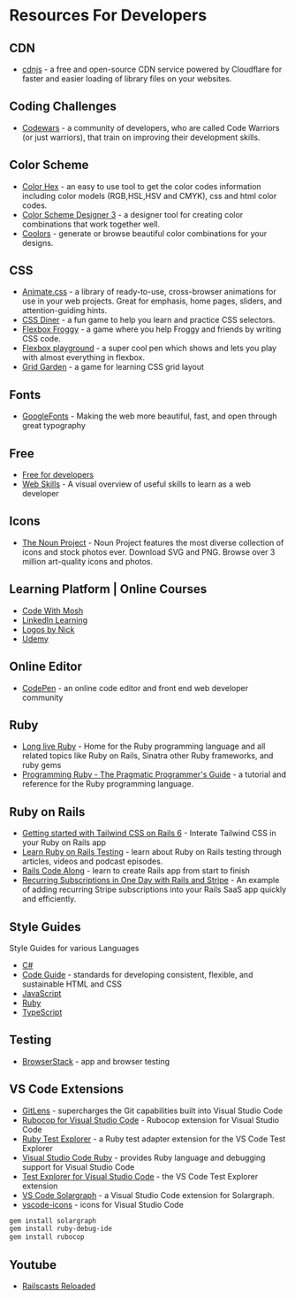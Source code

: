 # Resources For Developers
## CDN
* [cdnjs](https://cdnjs.com/) - a free and open-source CDN service powered by Cloudflare for faster and easier loading of library files on your websites.

## Coding Challenges
* [Codewars](https://www.codewars.com/) - a community of developers, who are called Code Warriors (or just warriors), that train on improving their development skills.

## Color Scheme
* [Color Hex](https://www.color-hex.com/) - an easy to use tool to get the color codes information including color models (RGB,HSL,HSV and CMYK), css and html color codes.
* [Color Scheme Designer 3](https://colorschemedesigner.com/csd-3.5/) - a designer tool for creating color combinations that work together well.
* [Coolors](https://coolors.co/) - generate or browse beautiful color combinations for your designs.

## CSS
* [Animate.css](https://animate.style/) - a library of ready-to-use, cross-browser animations for use in your web projects. Great for emphasis, home pages, sliders, and attention-guiding hints.
* [CSS Diner](https://flukeout.github.io/) - a fun game to help you learn and practice CSS selectors.
* [Flexbox Froggy](https://flexboxfroggy.com/) - a game where you help Froggy and friends by writing CSS code.
* [Flexbox playground](https://codepen.io/enxaneta/full/adLPwv/) - a super cool pen which shows and lets you play with almost everything in flexbox.
* [Grid Garden](https://cssgridgarden.com/) - a game for learning CSS grid layout

## Fonts
* [GoogleFonts](https://fonts.google.com/) - Making the web more beautiful, fast, and open through great typography

## Free
* [Free for developers](https://free-for.dev/#/)
* [Web Skills](https://andreasbm.github.io/web-skills/) - A visual overview of useful skills to learn as a web developer

## Icons
* [The Noun Project](https://thenounproject.com/) - Noun Project features the most diverse collection of icons and stock photos ever. Download SVG and PNG. Browse over 3 million art-quality icons and photos.

## Learning Platform | Online Courses
* [Code With Mosh](https://codewithmosh.com/)
* [LinkedIn Learning](https://www.linkedin.com/learning/)
* [Logos by Nick](https://logosbynick.com/professional-logo-design/)
* [Udemy](https://www.udemy.com/)

## Online Editor
* [CodePen](https://codepen.io/) - an online code editor and front end web developer community

## Ruby
* [Long live Ruby](https://longliveruby.com/) - Home for the Ruby programming language and all related topics like Ruby on Rails, Sinatra other Ruby frameworks, and ruby gems
* [Programming Ruby - The Pragmatic Programmer's Guide](http://docs.ruby-doc.com/docs/ProgrammingRuby/) - a tutorial and reference for the Ruby programming language.

## Ruby on Rails
* [Getting started with Tailwind CSS on Rails 6](https://rubyyagi.com/tailwind-css-on-rails-6-intro/) - Interate Tailwind CSS in your Ruby on Rails app
* [Learn Ruby on Rails Testing](https://www.codewithjason.com/) - learn about Ruby on Rails testing through articles, videos and podcast episodes.
* [Rails Code Along](https://railscodealong.com/lessons/install-rails-and-push-to-github) - learn to create Rails app from start to finish
* [Recurring Subscriptions in One Day with Rails and Stripe](https://ryanboland.com/blog/one-day-stripe-integration) - An example of adding recurring Stripe subscriptions into your Rails SaaS app quickly and efficiently.

## Style Guides
Style Guides for various Languages
* [C#](https://github.com/raywenderlich/c-sharp-style-guide)
* [Code Guide](https://codeguide.co/) - standards for developing consistent, flexible, and sustainable HTML and CSS
* [JavaScript](https://github.com/airbnb/javascript)
* [Ruby](https://rubystyle.guide/)
* [TypeScript](https://basarat.gitbooks.io/typescript/docs/styleguide/styleguide.html#filename)

## Testing
* [BrowserStack](https://www.browserstack.com) - app and browser testing

## VS Code Extensions
* [GitLens](https://github.com/eamodio/vscode-gitlens) - supercharges the Git capabilities built into Visual Studio Code
* [Rubocop for Visual Studio Code](https://github.com/misogi/vscode-ruby-rubocop) - Rubocop extension for Visual Studio Code
* [Ruby Test Explorer](https://github.com/connorshea/vscode-ruby-test-adapter) - a Ruby test adapter extension for the VS Code Test Explorer
* [Visual Studio Code Ruby](https://github.com/rubyide/vscode-ruby) - provides Ruby language and debugging support for Visual Studio Code
* [Test Explorer for Visual Studio Code](https://github.com/hbenl/vscode-test-explorer) - the VS Code Test Explorer extension
* [VS Code Solargraph](https://github.com/castwide/vscode-solargraph) - a Visual Studio Code extension for Solargraph.
* [vscode-icons](https://github.com/vscode-icons/vscode-icons) - icons for Visual Studio Code

```bash
gem install solargraph
gem install ruby-debug-ide
gem install rubocop
```

## Youtube
* [Railscasts Reloaded](https://www.youtube.com/user/RailscastsReloaded)
